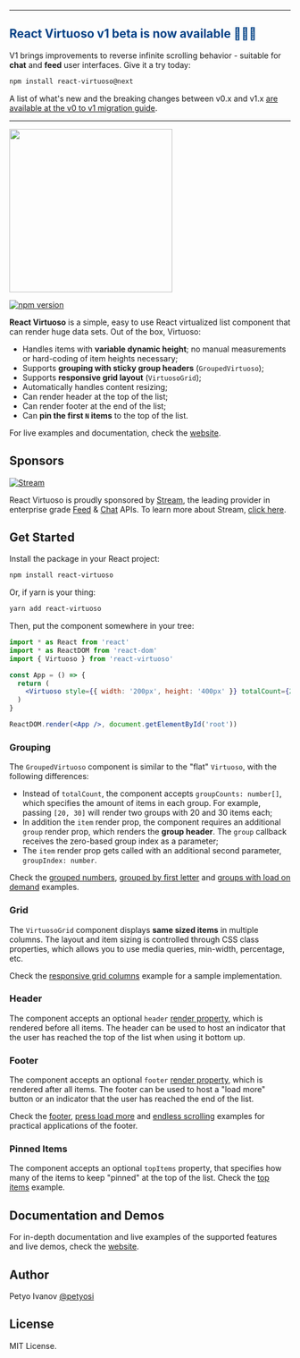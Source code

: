 <hr />
  <h2 style="color: #004085;">React Virtuoso v1 beta is now available 🎉🎉🎉</h2>

  V1 brings improvements to reverse infinite scrolling behavior - suitable for **chat** and **feed** user interfaces. Give it a try today:

  ```sh
  npm install react-virtuoso@next
  ```

  A list of what's new and the breaking changes between v0.x and v1.x [are available at the v0 to v1 migration guide](https://github.com/petyosi/react-virtuoso/blob/next/site/docs/migrate-v0-to-v1.md). 
<hr />
<img src="https://user-images.githubusercontent.com/13347/57673110-85aab180-7623-11e9-97b4-27bbdcf8cf40.png" width="292">

[![npm version](https://badge.fury.io/js/react-virtuoso.svg)](https://badge.fury.io/js/react-virtuoso)


**React Virtuoso** is a simple, easy to use React virtualized list component that can render huge data sets.
Out of the box, Virtuoso:

- Handles items with **variable dynamic height**; no manual measurements or hard-coding of item heights necessary;
- Supports **grouping with sticky group headers** (`GroupedVirtuoso`);
- Supports **responsive grid layout** (`VirtuosoGrid`);
- Automatically handles content resizing;
- Can render header at the top of the list;
- Can render footer at the end of the list;
- Can **pin the first `N` items** to the top of the list.

For live examples and documentation, check the [website](//virtuoso.dev).

## Sponsors

[![Stream](https://i.imgur.com/oU7XYkk.png)](https://getstream.io/?utm_source=github&utm_medium=react-virtuoso&utm_campaign=sponsorship)

React Virtuoso is proudly sponsored by [Stream](https://getstream.io/?utm_source=github&utm_medium=react-virtuoso&utm_campaign=sponsorship), the leading provider in enterprise grade [Feed](https://getstream.io/activity-feeds/?utm_source=github&utm_medium=react-virtuoso&utm_campaign=sponsorship) & [Chat](https://getstream.io/chat/?utm_source=github&utm_medium=react-virtuoso&utm_campaign=sponsorship) APIs. To learn more about Stream, [click here](https://getstream.io/?utm_source=github&utm_medium=react-virtuoso&utm_campaign=sponsorship).

## Get Started

Install the package in your React project:

```sh
npm install react-virtuoso
```

Or, if yarn is your thing:

```sh
yarn add react-virtuoso
```

Then, put the component somewhere in your tree:

```jsx
import * as React from 'react'
import * as ReactDOM from 'react-dom'
import { Virtuoso } from 'react-virtuoso'

const App = () => {
  return (
    <Virtuoso style={{ width: '200px', height: '400px' }} totalCount={200} item={index => <div>Item {index}</div>} />
  )
}

ReactDOM.render(<App />, document.getElementById('root'))
```

### Grouping

The `GroupedVirtuoso` component is similar to the "flat" `Virtuoso`, with the following differences:

- Instead of `totalCount`, the component accepts `groupCounts: number[]`, which specifies the amount of items in each group.
  For example, passing `[20, 30]` will render two groups with 20 and 30 items each;
- In addition the `item` render prop, the component requires an additional `group` render prop,
  which renders the **group header**. The `group` callback receives the zero-based group index as a parameter;
- The `item` render prop gets called with an additional second parameter, `groupIndex: number`.

Check the
[grouped numbers](https://virtuoso.dev/grouped-numbers),
[grouped by first letter](https://virtuoso.dev/grouped-by-first-letter) and
[groups with load on demand](https://virtuoso.dev/grouped-with-load-on-demand)
examples.

### Grid

The `VirtuosoGrid` component displays **same sized items** in multiple columns.
The layout and item sizing is controlled through CSS class properties, which allows you to use media queries, min-width, percentage, etc.

Check the [responsive grid columns](https://virtuoso.dev/grid-responsive-columns) example for a sample implementation.

### Header

The component accepts an optional
`header` [render property](https://reactjs.org/docs/render-props.html),
which is rendered before all items.
The header can be used to host an indicator that the user has reached the top of the list when using it bottom up.

### Footer

The component accepts an optional
`footer` [render property](https://reactjs.org/docs/render-props.html),
which is rendered after all items.
The footer can be used to host a "load more" button
or an indicator that the user has reached the end of the list.

Check the [footer](https://virtuoso.dev/footer), [press load more](https://virtuoso.dev/press-to-load-more) and [endless scrolling](https://virtuoso.dev/endless-scrolling) examples for practical applications of the footer.

### Pinned Items

The component accepts an optional `topItems` property, that specifies
how many of the items to keep "pinned" at the top of the list. Check the [top items](https://virtuoso.dev/top-items) example.

## Documentation and Demos

For in-depth documentation and live examples of the supported features and live demos, check the [website](https://virtuoso.dev).

## Author

Petyo Ivanov [@petyosi](https://twitter.com/petyosi)

## License

MIT License.
